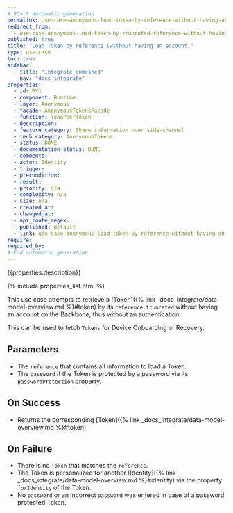 ```yaml
---
# Start automatic generation
permalink: use-case-anonymous-load-token-by-reference-without-having-an-account
redirect_from:
  - use-case-anonymous-load-token-by-truncated-reference-without-having-an-account
published: true
title: "Load Token by reference (without having an account)"
type: use-case
toc: true
sidebar:
  - title: "Integrate enmeshed"
    nav: "docs_integrate"
properties:
  - id: RY1
  - component: Runtime
  - layer: Anonymous
  - facade: AnonymousTokensFacade
  - function: loadPeerToken
  - description:
  - feature category: Share information over side-channel
  - tech category: AnonymousTokens
  - status: DONE
  - documentation status: DONE
  - comments:
  - actor: Identity
  - trigger:
  - precondition:
  - result:
  - priority: n/a
  - complexity: n/a
  - size: n/a
  - created_at:
  - changed_at:
  - api_route_regex:
  - published: default
  - link: use-case-anonymous-load-token-by-reference-without-having-an-account
require:
required_by:
# End automatic generation
---
```


{{properties.description}}

{% include properties_list.html %}

This use case attempts to retrieve a [Token]({% link _docs_integrate/data-model-overview.md %}#token) by its `reference.truncated` without having an account on the Backbone, thus without an authentication.

This can be used to fetch `Tokens` for Device Onboarding or Recovery.

## Parameters

- The `reference` that contains all information to load a Token.
- The `password` if the Token is protected by a password via its `passwordProtection` property.

## On Success

- Returns the corresponding [Token]({% link _docs_integrate/data-model-overview.md %}#token).

## On Failure

- There is no `Token` that matches the `reference`.
- The Token is personalized for another [Identity]({% link _docs_integrate/data-model-overview.md %}#identity) via the property `forIdentity` of the Token.
- No `password` or an incorrect `password` was entered in case of a password protected Token.
